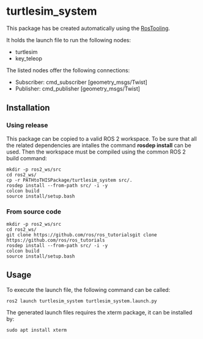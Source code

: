 # turtlesim_system

This package has be created automatically using the [RosTooling](https://github.com/ipa320/RosTooling).


It holds the launch file to run the following nodes:
- turtlesim
- key_teleop

The listed nodes offer the following connections:
- Subscriber: cmd_subscriber [geometry_msgs/Twist]
- Publisher: cmd_publisher [geometry_msgs/Twist]

## Installation

### Using release

This package can be copied to a valid ROS 2 workspace. To be sure that all the related dependencies are intalles the command **rosdep install** can be used.
Then the workspace must be compiled using the common ROS 2 build command:

```
mkdir -p ros2_ws/src
cd ros2_ws/
cp -r PATHtoTHISPackage/turtlesim_system src/.
rosdep install --from-path src/ -i -y
colcon build
source install/setup.bash
```


### From source code
```
mkdir -p ros2_ws/src
cd ros2_ws/
git clone https://github.com/ros/ros_tutorialsgit clone https://github.com/ros/ros_tutorials
rosdep install --from-path src/ -i -y
colcon build
source install/setup.bash
```

## Usage


To execute the launch file, the following command can be called:

```
ros2 launch turtlesim_system turtlesim_system.launch.py 
```

The generated launch files requires the xterm package, it can be installed by:

```
sudo apt install xterm
```



